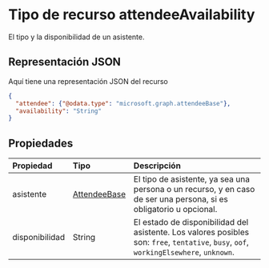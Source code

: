 # <a name="attendeeavailability-resource-type"></a>Tipo de recurso attendeeAvailability

El tipo y la disponibilidad de un asistente.

## <a name="json-representation"></a>Representación JSON

Aquí tiene una representación JSON del recurso

<!-- {
  "blockType": "resource",
  "optionalProperties": [

  ],
  "@odata.type": "microsoft.graph.attendeeAvailability"
}-->

```json
{
  "attendee": {"@odata.type": "microsoft.graph.attendeeBase"},
  "availability": "String"
}

```
## <a name="properties"></a>Propiedades
| Propiedad       | Tipo    |Descripción|
|:---------------|:--------|:----------|
|asistente|[AttendeeBase](attendeebase.md)|El tipo de asistente, ya sea una persona o un recurso, y en caso de ser una persona, si es obligatorio u opcional.|
|disponibilidad|String| El estado de disponibilidad del asistente. Los valores posibles son: `free`, `tentative`, `busy`, `oof`, `workingElsewhere`, `unknown`.|

<!-- uuid: 8fcb5dbc-d5aa-4681-8e31-b001d5168d79
2015-10-25 14:57:30 UTC -->
<!-- {
  "type": "#page.annotation",
  "description": "attendeeAvailability resource",
  "keywords": "",
  "section": "documentation",
  "tocPath": ""
}-->